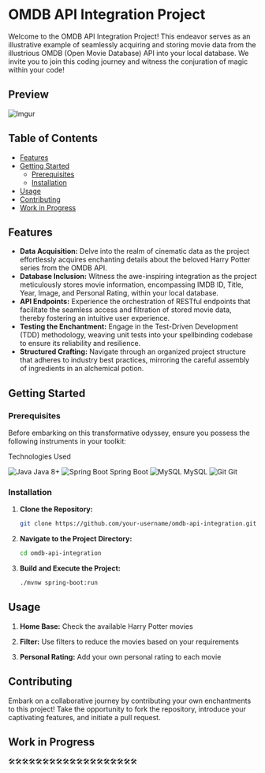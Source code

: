 # OMDB API Integration Project

Welcome to the OMDB API Integration Project! This endeavor serves as an illustrative example of seamlessly acquiring and
storing movie data from the illustrious OMDB (Open Movie Database) API into your local database. We invite you to join
this coding journey and witness the conjuration of magic within your code!

## Preview

![Imgur](https://imgur.com/iuGdsK6)
## Table of Contents

- [Features](#features)
- [Getting Started](#getting-started)
    - [Prerequisites](#prerequisites)
    - [Installation](#installation)
- [Usage](#usage)
- [Contributing](#contributing)
- [Work in Progress](#work-in-progress)

## Features

- **Data Acquisition:** Delve into the realm of cinematic data as the project effortlessly acquires enchanting details
  about the beloved Harry Potter series from the OMDB API.
- **Database Inclusion:** Witness the awe-inspiring integration as the project meticulously stores movie information,
  encompassing IMDB ID, Title, Year, Image, and Personal Rating, within your local database.
- **API Endpoints:** Experience the orchestration of RESTful endpoints that facilitate the seamless access and
  filtration of stored movie data, thereby fostering an intuitive user experience.
- **Testing the Enchantment:** Engage in the Test-Driven Development (TDD) methodology, weaving unit tests into your
  spellbinding codebase to ensure its reliability and resilience.
- **Structured Crafting:** Navigate through an organized project structure that adheres to industry best practices,
  mirroring the careful assembly of ingredients in an alchemical potion.

## Getting Started

### Prerequisites

Before embarking on this transformative odyssey, ensure you possess the following instruments in your toolkit:

Technologies Used

![Java](https://img.icons8.com/color/48/000000/java-coffee-cup-logo--v1.png) Java 8+
![Spring Boot](https://img.icons8.com/color/48/000000/spring-logo.png) Spring Boot
![MySQL](https://img.icons8.com/color/48/000000/mysql-logo.png) MySQL
![Git](https://img.icons8.com/color/48/000000/git.png) Git

### Installation

1. **Clone the Repository:**

   ```sh
   git clone https://github.com/your-username/omdb-api-integration.git
   ```

2. **Navigate to the Project Directory:**

   ```sh
   cd omdb-api-integration
   ```

3. **Build and Execute the Project:**

   ```sh
   ./mvnw spring-boot:run
   ```

## Usage

1. **Home Base:**
   Check the available Harry Potter movies

2. **Filter:**
   Use filters to reduce the movies based on your requirements

3. **Personal Rating:**
   Add your own personal rating to each movie

## Contributing

Embark on a collaborative journey by contributing your own enchantments to this project! Take the opportunity to fork
the repository, introduce your captivating features, and initiate a pull request.


## Work in Progress

🛠️🛠️🛠️🛠️🛠️🛠️🛠️🛠️🛠️🛠️🛠️🛠️🛠️🛠️🛠️🛠️🛠️🛠️🛠

